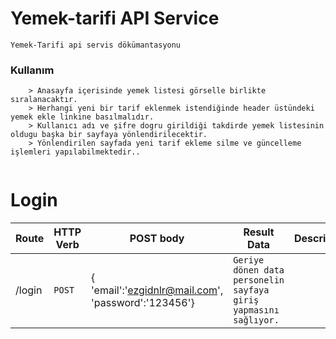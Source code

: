 # Yemek-tarifi API Service

`Yemek-Tarifi api servis dökümantasyonu`

### Kullanım

```
    > Anasayfa içerisinde yemek listesi görselle birlikte sıralanacaktır.
    > Herhangi yeni bir tarif eklenmek istendiğinde header üstündeki yemek ekle linkine basılmalıdır.
    > Kullanıcı adı ve şifre dogru girildiği takdirde yemek listesinin oldugu başka bir sayfaya yönlendirilecektir.
    > Yönlendirilen sayfada yeni tarif ekleme silme ve güncelleme işlemleri yapılabilmektedir..
    
```

# Login
| Route | HTTP Verb	| POST body | Result Data | Description	 |
| --- | --- | --- | --- | --- |
| /login | `POST` | { 'email':'ezgidnlr@mail.com', 'password':'123456'} | ` Geriye dönen data personelin sayfaya giriş yapmasını sağlıyor. `|
